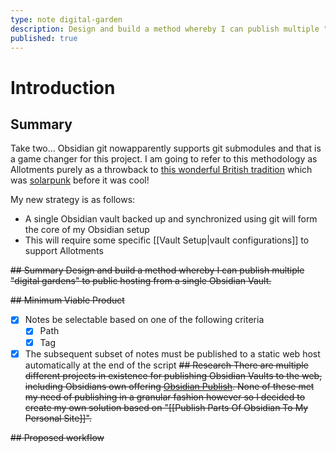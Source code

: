 ```yaml
---
type: note digital-garden
description: Design and build a method whereby I can publish multiple "digital gardens" to public hosting from a single Obsidian Vault.
published: true
---
```

# Introduction
## Summary
Take two... Obsidian git nowapparently supports git submodules and that is a game changer for this project. I am going to refer to this methodology as Allotments purely as a throwback to [this wonderful British tradition](https://en.wikipedia.org/wiki/Allotment_(gardening)) which was [solarpunk](https://builtin.com/greentech/solarpunk) before it was cool!

My new strategy is as follows:

- A single Obsidian vault backed up and synchronized using git will form the core of my Obsidian setup
- This will require some specific [[Vault Setup|vault configurations]] to support Allotments

~~## Summary
Design and build a method whereby I can publish multiple "digital gardens" to public hosting from a single Obsidian Vault.~~

~~## Minimum Viable Product~~
- [x] Notes be selectable based on one of the following criteria
	- [x] Path
	- [x] Tag
- [x] The subsequent subset of notes must be published to a static web host automatically at the end of the script
~~## Research
There are multiple different projects in existence for publishing Obsidian Vaults to the web, including Obsidians own offering [Obsidian Publish](https://obsidian.md/publish). None of these met my need of publishing in a granular fashion however so I decided to create my own solution based on "[[Publish Parts Of Obsidian To My Personal Site]]".~~

~~## Proposed workflow~~